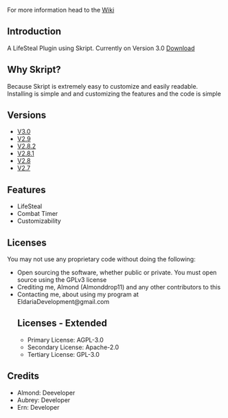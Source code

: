 <p>
For more information head to the <a href="https://github.com/EldariaDevelopment/Skript-LifeSteal/wiki" target="_blank">Wiki</a>
</p>
<h2>
Introduction
</h2>
<p>
A LifeSteal Plugin using Skript. Currently on Version 3.0 <a href="https://github.com/EldariaDevelopment/Skript-LifeSteal/raw/gh-pages/Skript-LifeSteal-main%20(4).zip" target="_blank">Download</a>
</p>
<h2>
Why Skript?
</h2>
<p>
Because Skript is extremely easy to customize and easily readable. <br>
Installing is simple and and customizing the features and the code is simple
</p>
<h2>
Versions
</h2>
<ul>
  <li><a href="https://github.com/EldariaDevelopment/Skript-LifeSteal/releases/tag/V3.0_1.18" target="_blank">V3.0</a>
  <li><a href="https://github.com/EldariaDevelopment/Skript-LifeSteal/releases/tag/V2.9_1.18" target="_blank">V2.9</a>
  <li><a href="https://github.com/EldariaDevelopment/Skript-LifeSteal/releases/tag/V2.8.2_1.18_(Development)" target="_blank">V2.8.2</a>
  <li><a href="https://github.com/EldariaDevelopment/Skript-LifeSteal/releases/tag/V2.8.1_1.18_(Development)" target="_blank">V2.8.1</a>
  <li><a href="https://github.com/EldariaDevelopment/Skript-LifeSteal/releases/tag/V2.8_%7C_1.18_(Development)" target="_blank">V2.8</a>
  <li><a href="https://github.com/EldariaDevelopment/Skript-LifeSteal/releases/tag/Skript" target="_blank">V2.7</a>
</ul>
<h2>
Features
</h2>
<ul>
  <li>LifeSteal
  <li>Combat Timer
  <li>Customizability
</ul>
<h2>
Licenses
</h2>
<p>
You may not use any proprietary code without doing the following:
</p>
<ul>
  <li>Open sourcing the software, whether public or private. You must open source using the GPLv3 license
  <li>Crediting me, Almond (Almonddrop11) and any other contributors to this
  <li>Contacting me, about using my program at EldariaDevelopment@gmail.com
<h2>
Licenses - Extended
</h2>
<ul>
  <li>Primary License: AGPL-3.0
  <li>Secondary License: Apache-2.0 
  <li>Tertiary License: GPL-3.0 
</ul>
</ul>
<h2>
Credits
</h2>
<ul>
  <li>Almond: Deeveloper
  <li>Aubrey: Developer
  <li>Ern: Developer
</ul>
